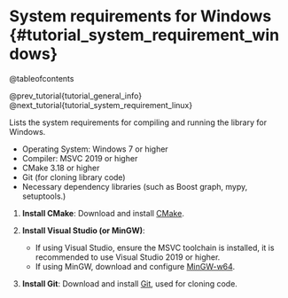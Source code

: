 System requirements for Windows {#tutorial_system_requirement_windows}
===============================

@tableofcontents

@prev_tutorial{tutorial_general_info}
@next_tutorial{tutorial_system_requirement_linux}

Lists the system requirements for compiling and running the library for Windows.

- Operating System: Windows 7 or higher
- Compiler: MSVC 2019 or higher
- CMake 3.18 or higher
- Git (for cloning library code)
- Necessary dependency libraries (such as Boost graph, mypy, setuptools.)

1. **Install CMake**: Download and install [CMake](https://cmake.org/download/).
   
2. **Install Visual Studio (or MinGW)**:
   - If using Visual Studio, ensure the MSVC toolchain is installed, it is recommended to use Visual Studio 2019 or higher.
   - If using MinGW, download and configure [MinGW-w64](https://sourceforge.net/projects/mingw-w64/).
3. **Install Git**: Download and install [Git](https://git-scm.com/), used for cloning code.

